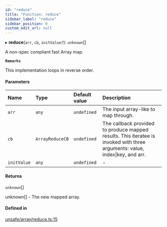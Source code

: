 ```yaml
---
id: "reduce"
title: "Function: reduce"
sidebar_label: "reduce"
sidebar_position: 0
custom_edit_url: null
---
```


▸ **reduce**(`arr`, `cb`, `initValue?`): `unknown`[]

A non-spec compliant fast Array map.

**`Remarks`**

This implementation loops in reverse order.

#### Parameters

| Name | Type | Default value | Description |
| :------ | :------ | :------ | :------ |
| `arr` | `any` | `undefined` | The input array-like to map through. |
| `cb` | `ArrayReduceCB` | `undefined` | The callback provided to produce mapped results. This iteratee is invoked with three arguments: value, index\|key, and arr. |
| `initValue` | `any` | `undefined` | - |

#### Returns

`unknown`[]

unknown[] - The new mapped array.

#### Defined in

[unsafe/array/reduce.ts:15](https://github.com/axisiscool/hikidashi/blob/6610d16/src/unsafe/array/reduce.ts#L15)

